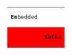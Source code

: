 <table>
    <tr>
        <td><pre><b>Em</b>bedded</pre></td>
        <td></td>
    </tr>
    <tr style="background-color: red">
        <td></td>
        <td><pre><b>Ka</b>fka</pre></td>
    </tr>
</table>
